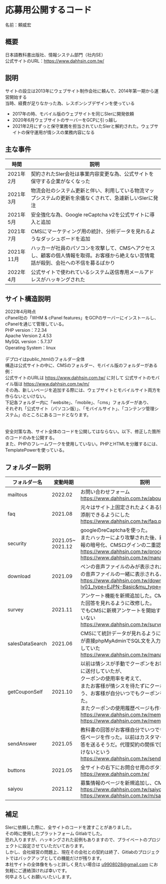 # 応募用公開するコード
名前：頼威宏

## 概要
日本語教科書出版社、情報システム部門（社内SE）\
公式サイトのURL：https://www.dahhsin.com.tw/   

## 説明
サイトの設立は2013年にウェブサイト制作会社に頼んで、2014年第一期から運営開始する   \
当時、経費が足りなかった為、レスポンシブデザインを使っている   
- 2017年の時、モバイル版のウェブサイトを同じSIerに開発依頼
- 2020年6月ウェブサイトのサーバーをGCPに引っ越し
- 2021年2月にずっと保守業務を担当されていたSIerと解約された。ウェブサイトの保守運用が情シスの業務内容になる

## 主な事件
| 時間 | 説明 |
| ---- | ---- |
| 2021年2月 | 契約されたSIer会社は事業内容変更な為、公式サイトを保守する企業がなくなった |
| 2021年3月 | 物流会社のシステム更新と伴い、利用している物流マップシステムの更新を余儀なくされて、急遽新しいSIerに発注 |
| 2021年5月 | 安全強化な為、Google reCaptcha v2を公式サイトに導入と追加 |
| 2021年7月 | CMSにマーケティング用の統計、分析データを見れるようなダッシュボードを追加 |
| 2021年11月 | ハッカーが社員のパソコンを攻撃して、CMSへアクセスし、顧客の個人情報を取得。お客様から絶えない苦情電話が殺到、会社への不信を募るばかり |
| 2022年4月 | 公式サイトで使われているシステム送信専用メールアドレスがハッキングされた |

## サイト構造説明
2022年4月時点\
cPanel社の「WHM & cPanel features」をGCPのサーバーにインストールし、cPanelを通じて管理している。\
PHP version：7.2.34\
Apache Version	2.4.53\
MySQL version：5.7.37\
Operating System：linux\
\
デプロイはpublic_htmlのフォルダー全体\
構造は公式サイトの中に、CMSのフォルダー、モバイル版のフォルダーがある\
例：\
公式サイトのURLは https://www.dahhsin.com.tw/ に対して 公式サイトのモバイル版は https://www.dahhsin.com.tw/m/   
その為、新しいページを追加する際には、ウェブサイトとモバイルサイト両方を作らないといけない。\
下記各フォルダー内に「website」、「mobile」、「cms」フォルダーがあり、\
それぞれ「公式サイト（パソコン版）」、「モバイルサイト」、「コンテンツ管理システム」のところにあるコードとなります。\
\
\
安全対策な為、サイト全体のコードを公開してはならない。以下、修正した箇所のコードのみを公開する。\
また、PHPのフレームワークを使用していない。PHPとHTMLを分離するには、TemplatePowerを使っている。

## フォルダー説明
| フォルダー名 | 変動時期 | 説明 | 
| ---- | ---- | ---- | 
| mailtous | 2022.02 | お問い合わせフォーム <br> https://www.dahhsin.com.tw/aboutMailUs.php | 
| faq | 2021.08 | 元々はサイト上固定されたよくある質問ですが、CMSで添削できるようにした <br> https://www.dahhsin.com.tw/faq.php | 
| security | 2021.05~ <br> 2021.12 | googleのreCaptchaを使った。 <br> またハッカーにより攻撃された後、顧客の個人情報注文情報の暗号化、CMSログインの二重認証を実装した <br> https://www.dahhsin.com.tw/processesOrder02.php <br> https://www.dahhsin.com.tw/manager/01login.php | 
| download | 2021.09 | ペンの音声ファイルのみが表示されたが、本の画像、CDの音声ファイルの一緒に表示されるようにした <br> https://www.dahhsin.com.tw/downLoad.php?lv01_type=EJPN-Basic&mu_type=01 | 
| survey | 2021.11 | アンケート機能を新規追加した。CMSはお客様から頂いた回答を見れるように改修した。 <br> でもCMSに新規アンケートを開始する機能はまだ作っていない <br> https://www.dahhsin.com.tw/survey.php |  
| salesDataSearch | 2021.06 | CMSにて統計データが見れるようにした。以前は情シスが直接phpMyAdminでSQL文を入力してデータを取り出していた <br> https://www.dahhsin.com.tw/manager/01login.php | 
| getCouponSelf | 2021.10 | 以前は情シスが手動でクーポンをお客様のメールアドレスに送付していたが、 <br> クーポンの使用率を考えて、 <br> またお客様が情シスを待たずにクーポンを取得できるよう、お客様が自分いつでもクーポンを獲得できるようにした。 <br> またクーポンの使用履歴ページも作った <br> https://www.dahhsin.com.tw/memberCoupon.php <br> https://www.dahhsin.com.tw/memberCouponHave.php | 
| sendAnswer | 2021.05 | 教科書の回答がお客様自分でいつでも取れるように自動送信ページを作った。以前はカスタマーサービスが手動で回答を送るそうだ。代理契約の関係で回答を本に付いてはいけないという <br> https://www.dahhsin.com.tw/sendAnswer_1.php | 
| buttons| 2021.05 | 全サイトの右下にお問合せ用のボタンを追加した <br> https://www.dahhsin.com.tw/ |
| saiyou| 2021.12 | 募集情報のページを新規追加し、CMSで管理可能にした <br> https://www.dahhsin.com.tw/saiyou.php <br> https://www.dahhsin.com.tw/m/saiyou.php|

## 補足
SIerに依頼した際に、全サイトのコードを渡すことがありました。\
その時に使用したプラットフォーム Gitlabでした。\
恐れ入りますが、ハッキングされた前例もありますので、プライベートのプロジェクトに設定させていただいております。\
しかし、会社経営の問題上、現在その会社との契約は終了、Gitlabのプロジェクトではバックアップとしての機能だけが残ります。\
本社サイトの全体像をもっと詳しく見たい場合は u9908028@gmail.com にお気軽にご連絡頂ければ幸いです。\
何卒よろしくお願いいたいします。








